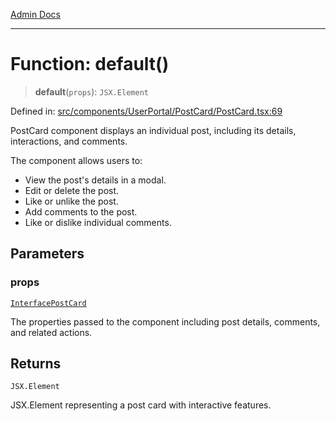 [Admin Docs](/)

***

# Function: default()

> **default**(`props`): `JSX.Element`

Defined in: [src/components/UserPortal/PostCard/PostCard.tsx:69](https://github.com/gautam-divyanshu/talawa-admin/blob/10f2081e01fc4f6c0767e35f8c4ed3f09fb1baac/src/components/UserPortal/PostCard/PostCard.tsx#L69)

PostCard component displays an individual post, including its details, interactions, and comments.

The component allows users to:
- View the post's details in a modal.
- Edit or delete the post.
- Like or unlike the post.
- Add comments to the post.
- Like or dislike individual comments.

## Parameters

### props

[`InterfacePostCard`](../../../../../utils/interfaces/interfaces/InterfacePostCard.md)

The properties passed to the component including post details, comments, and related actions.

## Returns

`JSX.Element`

JSX.Element representing a post card with interactive features.
